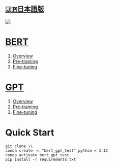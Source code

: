 [🇯🇵日本語版](./README_JP.md)
--   

![](https://miro.medium.com/v2/resize:fit:1400/1*TzGwyi1TrqcIPV4WMU3sVg.png)

# [BERT](./BERT/)
1. [Overview](./BERT/overview.ipynb)
2. [Pre-training](./BERT/pre-training.ipynb)
3. [Fine-tuning](./BERT/fine-tuning.ipynb)

# [GPT](./GPT/)
1. [Overview](./GPT/overview.ipynb)
2. [Pre-training](./GPT/pre-training.ipynb)
3. [Fine-tuning](./GPT/fine-tuning.ipynb)



# Quick Start
```
git clone \\
conda create -n "bert_gpt_test" python = 3.12
conda activate bert_gpt_test
pip install -r requirements.txt
```

